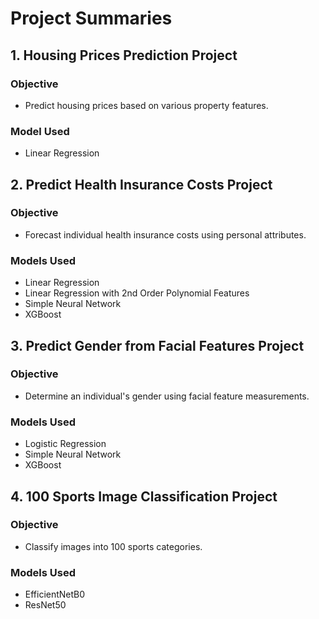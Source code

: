 # Project Summaries


## 1. Housing Prices Prediction Project
### Objective
- Predict housing prices based on various property features.
### Model Used
- Linear Regression

## 2. Predict Health Insurance Costs Project
### Objective
- Forecast individual health insurance costs using personal attributes.
### Models Used
- Linear Regression
- Linear Regression with 2nd Order Polynomial Features
- Simple Neural Network
- XGBoost

## 3. Predict Gender from Facial Features Project
### Objective
- Determine an individual's gender using facial feature measurements.
### Models Used
- Logistic Regression
- Simple Neural Network
- XGBoost
  
## 4. 100 Sports Image Classification Project
### Objective
- Classify images into 100 sports categories.
### Models Used
- EfficientNetB0
- ResNet50
